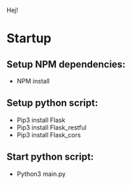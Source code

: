 Hej!
# Startup

## Setup NPM dependencies:
* NPM install

## Setup python script:
* Pip3 install Flask
* Pip3 install Flask_restful
* Pip3 install Flask_cors


## Start python script:
* Python3 main.py
